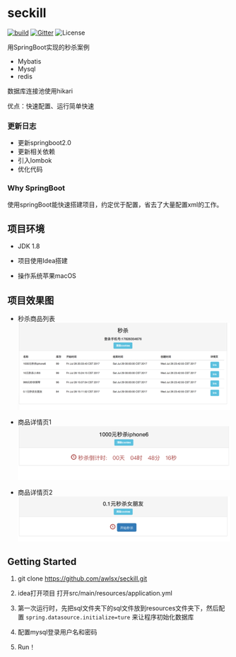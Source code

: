 # seckill

[![build](https://travis-ci.org/monigo/seckill.svg?branch=master)](https://travis-ci.org/monigo/seckill)
[![Gitter](https://img.shields.io/gitter/room/nwjs/nw.js.svg)](https://gitter.im/monigo-dev/project-seckill)
![License](https://img.shields.io/packagist/l/doctrine/orm.svg)

用SpringBoot实现的秒杀案例

- Mybatis
- Mysql
- redis

数据库连接池使用hikari

优点：快速配置、运行简单快速

### 更新日志

- 更新springboot2.0
- 更新相关依赖
- 引入lombok
- 优化代码

### Why SpringBoot

使用springBoot能快速搭建项目，约定优于配置，省去了大量配置xml的工作。


## 项目环境


- JDK 1.8

- 项目使用Idea搭建

- 操作系统苹果macOS


## 项目效果图


- 秒杀商品列表
![效果图](demoImage/1.png)

- 商品详情页1
![效果图](demoImage/2.png)

- 商品详情页2
![效果图](demoImage/3.png)


## Getting Started

1. git clone https://github.com/awlsx/seckill.git

2. idea打开项目 打开src/main/resources/application.yml

3. 第一次运行时，先把sql文件夹下的sql文件放到resources文件夹下，然后配置 `spring.datasource.initialize=ture` 来让程序初始化数据库

4. 配置mysql登录用户名和密码

5. Run！





